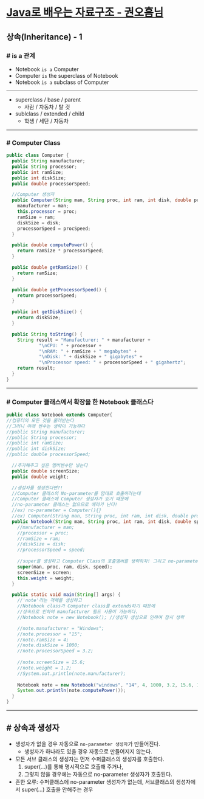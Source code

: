 # [Java로 배우는 자료구조 - 권오흠님](https://www.inflearn.com/course/java-%EC%9E%90%EB%A3%8C%EA%B5%AC%EC%A1%B0/dashboard)

## 상속(Inheritance) - 1

### # is a 관계

- Notebook `is a` Computer
- Computer `is` the superclass of Notebook
- Notebook `is a` subclass of Computer

---

- superclass / base / parent
  - 사람 / 자동차 / 탈 것
- sublclass / extended / child
  - 학생 / 세단 / 자동차

---

### # Computer Class

```java
public class Computer {
  public String manufacturer; 
  public String processor; 
  public int ramSize; 
  public int diskSize; 
  public double processorSpeed; 

  //Computer 생성자
  public Computer(String man, String proc, int ram, int disk, double procSpeed) { 
    manufacturer = man; 
    this.processor = proc; 
    ramSize = ram; 
    diskSize = disk; 
    processorSpeed = procSpeed; 
  }

  public double computePower() { 
    return ramSize * processorSpeed; 
  }

  public double getRamSize() {
    return ramSize;
  }

  public double getProcessorSpeed() {
    return processorSpeed;
  }

  public int getDiskSize() {
    return diskSize;
  }

  public String toString() {
    String result = "Manufacturer: " + manufacturer + 
            "\nCPU: " + processor + 
            "\nRAM: " + ramSize + " megabytes" + 
            "\nDisk: " + diskSize + " gigabytes" + 
            "\nProcessor speed: " + processorSpeed + " gigahertz";
    return result;
  }
}
```

---

### # Computer 클래스에서 확장을 한 Notebook 클래스다

```java
public class Notebook extends Computer{
//컴퓨터의 모든 것을 물려받는다
//그러니 아래 변수는 생략이 가능하다
//public String manufacturer; 
//public String processor; 
//public int ramSize; 
//public int diskSize; 
//public double processorSpeed; 

  //추가해주고 싶은 멤버변수만 넣는다
  public double screenSize;
  public double weight;

  //생성자를 생성한다면?!
  //Computer 클래스의 No-parameter를 맘대로 호출하려는데
  //Computer 클래스에 Computer 생성자가 있기 때문에
  //no-parameter 클래스는 없으므로 에러가 난다!
  //ex) no-parameter = Computer(){}
  //ex) Computer(String man, String proc, int ram, int disk, double procSpeed){} --> 존재함
  public Notebook(String man, String proc, int ram, int disk, double speed, double screen, double weight) {
    //manufacturer = man;
    //processor = proc;
    //ramSize = ram;
    //diskSize = disk;
    //processorSpeed = speed;
    
    //super를 생성하고 Computer Class의 호출멤버를 생략하자! 그리고 no-parameter 에러를 잡아내자
    super(man, proc, ram, disk, speed);
    screenSize = screen;
    this.weight = weight;
  }

  public static void main(String[] args) {
    //'note'라는 객체를 생성하고
    //Notebook class가 Computer class를 extends하기 때문에
    //상속으로 인하여 manufacturer 필드 사용이 가능하다.
    //Notebook note = new Notebook(); //생성자 생성으로 인하여 잠시 생략

    //note.manufacturer = "Windows";
    //note.processor = "15";
    //note.ramSize = 4;
    //note.diskSize = 1000;
    //note.processorSpeed = 3.2;
    
    //note.screenSize = 15.6;
    //note.weight = 1.2;
    //System.out.println(note.manufacturer);
    
    Notebook note = new Notebook("windows", "14", 4, 1000, 3.2, 15.6, 1.2);
    System.out.println(note.computePower());
  }
}
```

---

## # 상속과 생성자

- 생성자가 없을 경우 자동으로 `no-parameter 생성자`가 만들어진다.
  - 생성자가 하나라도 있을 경우 자동으로 만들어지지 않는다.
- 모든 서브 클래스의 생성자는 먼저 수퍼클래스의 생성자를 호출한다.
  1) super(...)를 통해 명시적으로 호출해 주거나,
  2) 그렇지 않을 경우에는 자동으로 no-parameter 생성자가 호출된다.
- 흔한 오류: 수퍼클래스에 no-parameter 생성자가 없는데, 서브클래스의 생성자에서 super(…) 호출을 안해주는 경우

